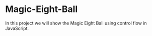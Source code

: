 # Magic-Eight-Ball
In this project we will show the Magic Eight Ball using control flow in JavaScript.
